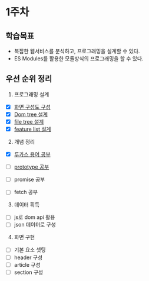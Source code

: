 # 1주차

## 학습목표

- 복잡한 웹서비스를 분석하고, 프로그래밍을 설계할 수 있다.
- ES Modules를 활용한 모듈방식의 프로그래밍을 할 수 있다.

## 우선 순위 정리

1. 프로그래밍 설계

- [x] [화면 구성도 구성](https://www.figma.com/file/CeLtP3ZE8xtxfxKTa6CqVd/%EB%89%B4%EC%8A%A4%EC%8A%A4%ED%83%A0%EB%93%9C-%EA%B5%AC%EC%A1%B0?node-id=0%3A1&t=TkqKiSIhQUasnhMx-1)
- [x] [Dom tree 설계](https://www.figma.com/file/CeLtP3ZE8xtxfxKTa6CqVd/%EB%89%B4%EC%8A%A4%EC%8A%A4%ED%83%A0%EB%93%9C-%EA%B5%AC%EC%A1%B0?node-id=0%3A1&t=TkqKiSIhQUasnhMx-1)
- [x] [file tree 설계](https://amber-pyrite-e34.notion.site/w1-61077171d2cc45b0aaf01d156870f52f)
- [x] [feature list 설계](https://amber-pyrite-e34.notion.site/w1-61077171d2cc45b0aaf01d156870f52f)

2. 개념 정리

- [x] [루카스 용어 공부](https://amber-pyrite-e34.notion.site/2-W01-a8a27f0d709947dba986858b5fb82a01)

- [ ] [prototype 공부](https://amber-pyrite-e34.notion.site/6-f4b7342dec3b4ba38831588ee5170efd)
- [ ] promise 공부
- [ ] fetch 공부

3. 데이터 흭득

- [ ] js로 dom api 활용
- [ ] json 데이터로 구성

4. 화면 구현

- [ ] 기본 요소 셋팅
- [ ] header 구성
- [ ] article 구성
- [ ] section 구성
